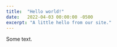 ```yaml
---
title:  "Hello world!"
date:   2022-04-03 00:00:00 -0500
excerpt: "A little hello from our site."
---
```


Some text.
